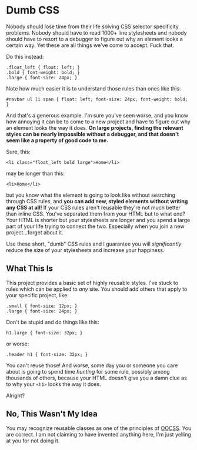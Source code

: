 Dumb CSS
========

Nobody should lose time from their life solving CSS selector specificity problems. Nobody should have to read 1000+ line stylesheets and nobody should have to resort to a debugger to figure out why an element looks a certain way. Yet these are all things we've come to accept. Fuck that.

Do this instead:

    .float_left { float: left; }
    .bold { font-weight: bold; }
    .large { font-size: 24px; }

Note how much easier it is to understand those rules than ones like this:

    #navbar ul li span { float: left; font-size: 24px; font-weight: bold; }

And that's a generous example. I'm sure you've seen worse, and you know how annoying it can be to come to a new project and have to figure out why an element looks the way it does. **On large projects, finding the relevant styles can be nearly impossible without a debugger, and that doesn't seem like a property of good code to me.**

Sure, this:

    <li class="float_left bold large">Home</li>

may be longer than this:

    <li>Home</li>

but you know what the element is going to look like without searching through CSS rules, and **you can add new, styled elements without writing any CSS at all!** If your CSS rules aren't reusable they're not much better than inline CSS. You've separated them from your HTML but to what end? Your HTML is shorter but your stylesheets are longer and you spend a large part of your life trying to connect the two. Especially when you join a new project...forget about it.

Use these short, "dumb" CSS rules and I guarantee you will _significantly_ reduce the size of your stylesheets and increase your happiness.

What This Is
------------

This project provides a basic set of highly reusable styles. I've stuck to rules which can be applied to _any_ site. You should add others that apply to your specific project, like:

    .small { font-size: 12px; }
    .large { font-size: 24px; }

Don't be stupid and do things like this:

    h1.large { font-size: 32px; }

or worse:

    .header h1 { font-size: 32px; }

You can't reuse those! And worse, some day you or someone you care about is going to spend time _hunting_ for some rule, possibly among thousands of others, because your HTML doesn't give you a damn clue as to why your `<h1>` looks the way it does.

Alright?

No, This Wasn't My Idea
-----------------------

You may recognize reusable classes as one of the principles of [OOCSS](http://www.stubbornella.org/content/category/general/geek/css/oocss-css-geek-general/). You are correct. I am not claiming to have invented anything here, I'm just yelling at you for not doing it.
